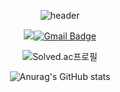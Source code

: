 <div align="center">

![header](https://capsule-render.vercel.app/api?type=waving&color=random&height=300&section=header&text=SSan의&nbsp;개발일지&fontSize=85)

<a href="https://https://www.instagram.com/answodbs83/" target="_blank"><img src="https://img.shields.io/badge/INSTAGRAM-E4400F?style=flat-square&logo=Instagram&logoColor=white"/>[![Gmail Badge](https://img.shields.io/badge/Gmail-d14836?style=flat-square&logo=Gmail&logoColor=white&link=mailto:tenedict@gmail.com)](mailto:tenedict@gmail.com)





![Solved.ac프로필](http://mazassumnida.wtf/api/v2/generate_badge?boj=tenedict)



![Anurag's GitHub stats](https://github-readme-stats.vercel.app/api?username=tenedict&theme=swift&show_icons=true)

</div>
